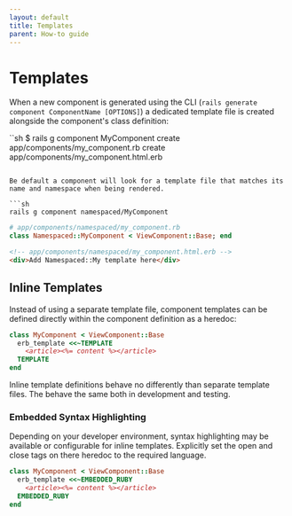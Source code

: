 ```yaml
---
layout: default
title: Templates
parent: How-to guide
---
```


# Templates

When a new component is generated using the CLI (`rails generate component ComponentName [OPTIONS]`) a dedicated template file is created alongside the component's class definition:

``sh
$ rails g component MyComponent 
  create  app/components/my_component.rb
  create  app/components/my_component.html.erb
```

Be default a component will look for a template file that matches its name and namespace when being rendered.

```sh
rails g component namespaced/MyComponent
```
```ruby
# app/components/namespaced/my_component.rb
class Namespaced::MyComponent < ViewComponent::Base; end
```
```html
<!-- app/components/namespaced/my_component.html.erb -->
<div>Add Namespaced::My template here</div>
```

## Inline Templates

Instead of using a separate template file, component templates can be defined directly within the component definition as a heredoc:

```ruby
class MyComponent < ViewComponent::Base
  erb_template <<~TEMPLATE
    <article><%= content %></article>
  TEMPLATE
end
```

Inline template definitions behave no differently than separate template files. The behave the same both in development and testing.

### Embedded Syntax Highlighting

Depending on your developer environment, syntax highlighting may be available or configurable for inline templates. Explicitly set the open and close tags on there heredoc to the required language.

```ruby
class MyComponent < ViewComponent::Base
  erb_template <<~EMBEDDED_RUBY
    <article><%= content %></article>
  EMBEDDED_RUBY
end
```
